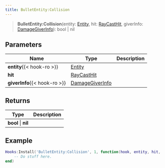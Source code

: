 ```yaml
---
title: BulletEntity:Collision
---
```


> **BulletEntity:Collision**(entity: [Entity](/vext/ref/shared/type/entity), hit: [RayCastHit](/vext/ref/shared/type/raycasthit), giverInfo: [DamageGiverInfo](/vext/ref/server/type/damagegiverinfo)): bool \| nil

## Parameters

| Name | Type | Description |
| ---- | ---- | ----------- |
| **entity**{{< hook-ro >}} | [Entity](/vext/ref/shared/type/entity) |  |
| **hit** | [RayCastHit](/vext/ref/shared/type/raycasthit) |  |
| **giverInfo**{{< hook-ro >}} | [DamageGiverInfo](/vext/ref/server/type/damagegiverinfo) |  |

## Returns

| Type | Description |
| ---- | ----------- |
| **bool** \| **nil** |  |

## Example

```lua
Hooks:Install('BulletEntity:Collision', 1, function(hook, entity, hit, giverInfo)
    -- Do stuff here.
end)
```
